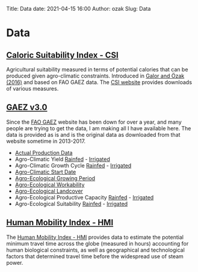 Title: Data
date: 2021-04-15 16:00
Author: ozak
Slug: Data

# Data

## [Caloric Suitability Index - CSI](https://ozak.github.io/Caloric-Suitability-Index/)
Agricultural suitability measured in terms of potential calories that can be produced given agro-climatic constraints. Introduced in [Galor and Özak (2016)](http://dx.doi.org/10.1257/aer.20150020) and based on FAO GAEZ data. The [CSI website](https://ozak.github.io/Caloric-Suitability-Index/) provides downloads of various measures.


## [GAEZ v3.0](http://gaez.fao.org/)

Since the [FAO GAEZ](http://gaez.fao.org/) website has been down for over a year, and many people are trying to get the data, I am making all I have available here. The data is provided as is and is the original data as downloaded from that website sometime in 2013-2017.

* [Actual Production Data](https://www.dropbox.com/sh/zwooqfnal668ez9/AAAZTmNopvpPKDfv5hoWWNXEa?dl=0)
* Agro-Climatic Yield [Rainfed](https://www.dropbox.com/sh/livzp27nrln2137/AAAMp-3s64YsVP1cm4ypEgnaa?dl=0) - [Irrigated](https://www.dropbox.com/sh/q08w0w88m15x2th/AACUThnn_F5gRPu_ZWq-AAJPa?dl=0)
* Agro-Climatic Growth Cycle [Rainfed](https://www.dropbox.com/sh/y2womn5yms4wsvn/AAA_6fJn0URsJKI-Olw2UzHAa?dl=0) - [Irrigated](https://www.dropbox.com/sh/i9n7rp1u7ilxaq1/AADExl2ZXKBfKB2aRjKo8ZGSa?dl=0)
* [Agro-Climatic Start Date](https://www.dropbox.com/sh/hvzvses8bzbn7yj/AACQUz4hY-8UtFxmvJ5Y1_hHa?dl=0)
* [Agro-Ecological Growing Period](https://www.dropbox.com/sh/xy2ywj5ta0ynq87/AAD-FYH0YDIBg2SOlvK3NSy2a?dl=0)
* [Agro-Ecological Workability](https://www.dropbox.com/sh/euygkud69p0kjmi/AADWP3ELoXSXXxMtVVjlmJ3Ba?dl=0)
* [Agro-Ecological Landcover](https://www.dropbox.com/sh/hjm9dgljkgkyqm1/AABx-QyJqk88etn5ihZNgAjHa?dl=0)
* Agro-Ecological Productive Capacity [Rainfed](https://www.dropbox.com/sh/032zulloz0uienw/AADmMSh5CWvV9lVx8y2qreifa?dl=0) - [Irrigated](https://www.dropbox.com/sh/u9o95e9p41e2s72/AAARlZOEmwiOHtNxWCEcVxVma?dl=0)
* Agro-Ecological Suitability [Rainfed](https://www.dropbox.com/sh/n3v8ys13inypyku/AAAgsUMh_MdHPEcweO_4A4fka?dl=0) - [Irrigated](https://www.dropbox.com/sh/y87uop9cconv032/AAA0SkNqfohpJ6eMX-Ao-NmWa?dl=0)

## [Human Mobility Index - HMI](https://human-mobility-index.github.io/)
The [Human Mobility Index - HMI](https://human-mobility-index.github.io/) provides data to  estimate the potential minimum travel time across the globe (measured in hours) accounting for human biological constraints, as well as geographical and technological factors that determined travel time before the widespread use of steam power. 